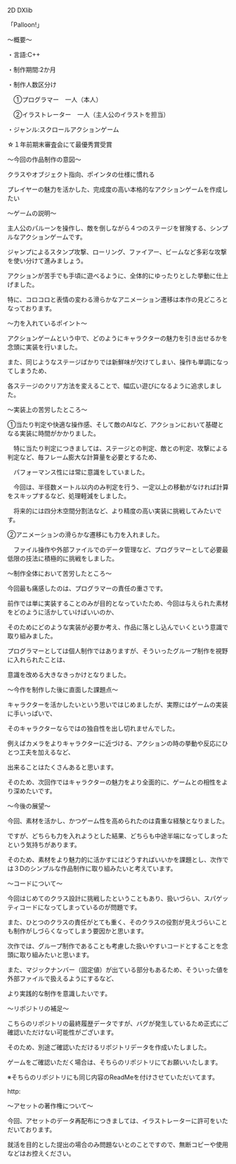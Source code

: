 2D DXlib 

「Palloon!」

～概要～

・言語:C++

・制作期間:2か月

・制作人数区分け

　①プログラマー　一人（本人）

　②イラストレーター　一人（主人公のイラストを担当）

・ジャンル:スクロールアクションゲーム

☆１年前期末審査会にて最優秀賞受賞


～今回の作品制作の意図～

クラスやオブジェクト指向、ポインタの仕様に慣れる

プレイヤーの魅力を活かした、完成度の高い本格的なアクションゲームを作成したい

～ゲームの説明～

主人公のパルーンを操作し、敵を倒しながら４つのステージを冒険する、シンプルなアクションゲームです。

ジャンプによるスタンプ攻撃、ローリング、ファイアー、ビームなど多彩な攻撃を使い分けて進みましょう。

アクションが苦手でも手頃に遊べるように、全体的にゆったりとした挙動に仕上げました。

特に、コロコロと表情の変わる滑らかなアニメーション遷移は本作の見どころとなっております。

～力を入れているポイント～

アクションゲームという中で、どのようにキャラクターの魅力を引き出せるかを念頭に実装を行いました。

また、同じようなステージばかりでは新鮮味が欠けてしまい、操作も単調になってしまうため、

各ステージのクリア方法を変えることで、幅広い遊びになるように追求しました。

～実装上の苦労したところ～

①当たり判定や快適な操作感、そして敵のAIなど、アクションにおいて基礎となる実装に時間がかかりました。

　特に当たり判定につきましては、ステージとの判定、敵との判定、攻撃による判定など、毎フレーム膨大な計算量を必要とするため、

　パフォーマンス性には常に意識をしていました。

　今回は、半径数メートル以内のみ判定を行う、一定以上の移動がなければ計算をスキップするなど、処理軽減をしました。

　将来的には四分木空間分割法など、より精度の高い実装に挑戦してみたいです。

②アニメーションの滑らかな遷移にも力を入れました。

　ファイル操作や外部ファイルでのデータ管理など、プログラマーとして必要最低限の技法に積極的に挑戦をしました。

～制作全体において苦労したところ～

今回最も痛感したのは、プログラマーの責任の重さです。

前作では単に実装することのみが目的となっていたため、今回は与えられた素材をどのように活かしていけばいいのか、

そのためにどのような実装が必要か考え、作品に落とし込んでいくという意識で取り組みました。

プログラマーとしては個人制作ではありますが、そういったグループ制作を視野に入れられたことは、

意識を改める大きなきっかけとなりました。

～今作を制作した後に直面した課題点～

キャラクターを活かしたいという思いではじめましたが、実際にはゲームの実装に手いっぱいで、

そのキャラクターならではの独自性を出し切れませんでした。

例えばカメラをよりキャラクターに近づける、アクションの時の挙動や反応にひとつ工夫を加えるなど、

出来ることはたくさんあると思います。

そのため、次回作ではキャラクターの魅力をより全面的に、ゲームとの相性をより深めたいです。

～今後の展望～

今回、素材を活かし、かつゲーム性を高められたのは貴重な経験となりました。

ですが、どちらも力を入れようとした結果、どちらも中途半端になってしまったという気持ちがあります。

そのため、素材をより魅力的に活かすにはどうすればいいかを課題とし、次作では３Dのシンプルな作品制作に取り組みたいと考えています。

～コードについて～

今回はじめてのクラス設計に挑戦したということもあり、扱いづらい、スパゲッティコードになってしまっているのが問題です。

また、ひとつのクラスの責任がとても重く、そのクラスの役割が見えづらいことも制作がしづらくなってしまう要因かと思います。

次作では、グループ制作であることも考慮した扱いやすいコードとすることを念頭に取り組みたいと思います。

また、マジックナンバー（固定値）が出ている部分もあるため、そういった値を外部ファイルで扱えるようにするなど、

より実践的な制作を意識したいです。

～リポジトリの補足～

こちらのリポジトリの最終履歴データですが、バグが発生しているため正式にご確認いただけない可能性がございます。

そのため、別途ご確認いただけるリポジトリデータを作成いたしました。

ゲームをご確認いただく場合は、そちらのリポジトリにてお願いいたします。

※そちらのリポジトリにも同じ内容のReadMeを付けさせていただいてます。

http:

～アセットの著作権について～

今回、アセットのデータ再配布につきましては、イラストレーターに許可をいただいております。

就活を目的とした提出の場合のみ問題ないとのことですので、無断コピーや使用などはお控えください。
